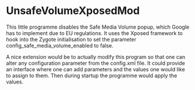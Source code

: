 UnsafeVolumeXposedMod
=====================

This little programme disables the Safe Media Volume popup, which Google has to implement due to
EU regulations. It uses the Xposed framework to hook into the Zygote initialisation to set the
parameter config_safe_media_volume_enabled to false.

A nice extension would be to actually modify this program so that one can alter any configuration
parameter from the config.xml file. It could provide an interface where one can add parameters
and the values one would like to assign to them. Then during startup the programme would apply
the values.
